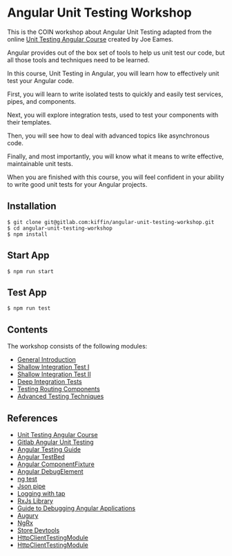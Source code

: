 # Angular Unit Testing Workshop

This is the COIN workshop about Angular Unit Testing adapted from the online [Unit Testing Angular Course](https://app.pluralsight.com/library/courses/unit-testing-angular) created by Joe Eames.

Angular provides out of the box set of tools to help us unit test our code, but all those tools and techniques need to 
be learned. 

In this course, Unit Testing in Angular, you will learn how to effectively unit test your Angular code. 

First, you will learn to write isolated tests to quickly and easily test services, pipes, and components.

Next, you will explore integration tests, used to test your components with their templates. 

Then, you will see how to deal with advanced topics like asynchronous code. 

Finally, and most importantly, you will know what it means to write effective, maintainable unit tests. 

When you are finished with this course, you will feel confident in your ability to write good unit tests for your 
Angular projects.


## Installation

```
$ git clone git@gitlab.com:kiffin/angular-unit-testing-workshop.git
$ cd angular-unit-testing-workshop
$ npm install
```

## Start App

```
$ npm run start
```

## Test App

```
$ npm run test
```

## Contents

The workshop consists of the following modules:

* [General Introduction](documents/workshop/01-General-introduction.md)
* [Shallow Integration Test I](documents/workshop/02-Shallow-integration-tests-1.md)
* [Shallow Integration Test II](documents/workshop/03-Shallow-integration-tests-2.md)
* [Deep Integration Tests](documents/workshop/04-Deep-integration-tests.md)
* [Testing Routing Components](documents/workshop/05-Testing-routing-components.md)
* [Advanced Testing Techniques](documents/workshop/06-Advanced-testing-techniques.md)

## References

* [Unit Testing Angular Course](https://app.pluralsight.com/library/courses/unit-testing-angular)
* [Gitlab Angular Unit Testing](https://github.com/joeeames/PSAngularUnitTestingCourse)
* [Angular Testing Guide](https://angular.io/guide/testing)
* [Angular TestBed](https://angular.io/api/core/testing/TestBed)
* [Angular ComponentFixture](https://angular.io/api/core/testing/ComponentFixture)
* [Angular DebugElement](https://angular.io/api/core/DebugElement)
* [ng test](https://angular.io/cli/test)
* [Json pipe](https://angular.io/api/common/JsonPipe)
* [Logging with tap](https://www.learnrxjs.io/operators/utility/do.html)
* [RxJs Library](https://angular.io/guide/rx-library)
* [Guide to Debugging Angular Applications](https://medium.com/front-end-weekly/a-guide-to-debugging-angular-applications-5a36bd88b4cf)
* [Augury](https://augury.rangle.io)
* [NgRx](https://ngrx.io)
* [Store Devtools](https://ngrx.io/guide/store-devtools)
* [HttpClientTestingModule](https://angular.io/guide/testing#httpclienttestingmodule)
* [HttpClientTestingModule](https://angular.io/guide/testing#httpclienttestingmodule)
